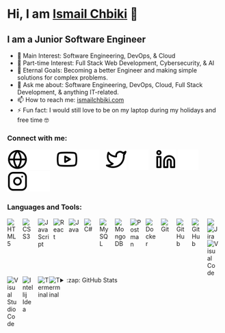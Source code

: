 # Hi, I am [Ismail Chbiki](https://ismailchbiki.com/) 👋

## I am a Junior Software Engineer

- 🔭 Main Interest: Software Engineering, DevOps, & Cloud
- 🔭 Part-time Interest: Full Stack Web Development, Cybersecurity, & AI
- 🥅 Eternal Goals: Becoming a better Engineer and making simple solutions for complex problems.
- 💬 Ask me about: Software Engineering, DevOps, Cloud, Full Stack Development, & anything IT-related.
- 📫 How to reach me: [ismailchbiki.com][website]
- ⚡ Fun fact: I would still love to be on my laptop during my holidays and free time 🤓

### Connect with me:

[![website](./img/globe-light.svg)](https://ismailchbiki.com/#gh-light-mode-only)
[![website](./img/globe-dark.svg)](https://ismailchbiki.com/#gh-dark-mode-only)
&nbsp;&nbsp;
[![website](./img/youtube-light.svg)](https://www.youtube.com/c/IsmailChbiki#gh-light-mode-only)
[![website](./img/youtube-dark.svg)](https://www.youtube.com/c/IsmailChbiki#gh-dark-mode-only)
&nbsp;&nbsp;
[![website](./img/twitter-light.svg)](https://twitter.com/Ismailchbiki#gh-light-mode-only)
[![website](./img/twitter-dark.svg)](https://twitter.com/Ismailchbiki#gh-dark-mode-only)
&nbsp;&nbsp;
[![website](./img/linkedin-light.svg)](https://www.linkedin.com/in/ismailchbiki/#gh-light-mode-only)
[![website](./img/linkedin-dark.svg)](https://www.linkedin.com/in/ismailchbiki/#gh-dark-mode-only)
&nbsp;&nbsp;
[![website](./img/instagram-light.svg)](https://www.instagram.com/ismail_chbiki/#gh-light-mode-only)
[![website](./img/instagram-dark.svg)](https://www.instagram.com/ismail_chbiki/#gh-dark-mode-only)

### Languages and Tools:

<!-- Frontend -->

[<img align="left" alt="HTML5" width="26px" src="https://cdn.jsdelivr.net/gh/devicons/devicon/icons/html5/html5-original.svg" style="padding-right:10px;" />](https://en.wikipedia.org/wiki/HTML5)
[<img align="left" alt="CSS3" width="26px" src="https://cdn.jsdelivr.net/gh/devicons/devicon/icons/css3/css3-original.svg" style="padding-right:10px;" />](https://en.wikipedia.org/wiki/CSS#:~:text=began%20in%202015.-,CSS%203,-%5Bedit%5D)
[<img align="left" alt="JavaScript" width="26px" src="https://cdn.jsdelivr.net/gh/devicons/devicon/icons/javascript/javascript-original.svg" style="padding-right:10px;" />](https://en.wikipedia.org/wiki/JavaScript)
[<img align="left" alt="React" width="26px" src="https://cdn.jsdelivr.net/gh/devicons/devicon/icons/react/react-original.svg" style="padding-right:10px;" />](https://reactjs.org/)

<!-- Backend -->

[<img align="left" alt="Java" width="26px" src="https://th.bing.com/th/id/R.74297f4675a85052184ee568b0a04ce6?rik=lhcvYIinWtCF1w&riu=http%3a%2f%2f4.bp.blogspot.com%2f-ztPJwcsMR6Q%2fUYMIAzCI5MI%2fAAAAAAAAAko%2fz0EDx8IyalY%2fs1600%2fJAVA-ICON.png&ehk=3Rgy8B92Nu1kEg08p0jSz04cGWuKwPAx7WYPH66uLJ8%3d&risl=&pid=ImgRaw&r=0" style="padding-right:10px;" />](https://www.java.com/en/)
[<img align="left" alt="C#" width="26px" src="https://static.javatpoint.com/csharp/images/c-sharp.png" style="padding-right:10px;" />](https://learn.microsoft.com/en-us/dotnet/csharp/)

<!-- DBs -->

[<img align="left" alt="MySQL" width="26px" src="https://cdn.jsdelivr.net/gh/devicons/devicon/icons/mysql/mysql-original.svg" style="padding-right:10px;" />](https://www.mysql.com/)
[<img align="left" alt="MongoDB" width="26px" src="https://cdn.jsdelivr.net/gh/devicons/devicon/icons/mongodb/mongodb-original.svg" style="padding-right:10px;" />](https://www.mongodb.com/cloud/atlas/lp/try4?utm_source=google&utm_campaign=search_gs_pl_evergreen_atlas_core_prosp-brand_gic-null_emea-nl_ps-all_desktop_eng_lead&utm_term=mongodb&utm_medium=cpc_paid_search&utm_ad=e&utm_ad_campaign_id=12212624536&adgroup=115749708903&gclid=CjwKCAjw-rOaBhA9EiwAUkLV4iIeSNcYJXzXRbDIdL3NzqI8TALsI92ZRbiDSeMeKd_RySnk10mZNRoC7_0QAvD_BwE)

<!-- DevOps -->

[<img align="left" alt="Postman" width="26px" src="https://blog.scottlogic.com/mmcalroy/assets/postmanLogo.png" style="padding-right:10px;" />](https://www.postman.com/)
[<img align="left" alt="Docker" width="26px" src="https://th.bing.com/th/id/R.93ed1b1ac1acb9bf09fc46c3f42b51fc?rik=2hKNU1%2fBWys%2fsw&pid=ImgRaw&r=0" style="padding-right:10px;" />](https://www.docker.com/)

<!-- Version control -->

[<img align="left" alt="Git" width="26px" src="https://cdn.jsdelivr.net/gh/devicons/devicon/icons/git/git-original.svg" style="padding-right:10px;" />](https://git-scm.com/)
[<img align="left" alt="GitHub" width="26px" src="https://user-images.githubusercontent.com/3369400/139447912-e0f43f33-6d9f-45f8-be46-2df5bbc91289.png" style="padding-right:10px;" />](https://ismailchbiki.com/#gh-dark-mode-only)
[<img align="left" alt="GitHub" width="26px" src="https://user-images.githubusercontent.com/3369400/139448065-39a229ba-4b06-434b-bc67-616e2ed80c8f.png" style="padding-right:10px;" />](https://ismailchbiki.com/#gh-light-mode-only)
[<img align="left" width="26px" src="https://talks.freelancerepublik.com/wp-content/uploads/2021/02/GitLab_Logo.svg.png" style="padding-right:10px;" />](https://about.gitlab.com/)

<!-- Project Management -->

[<img align="left" alt="Jira" width="26px" src="https://th.bing.com/th/id/R.3c6a733912ee03f3da3e21426c42618a?rik=zeCSE8T8UPI8fA&pid=ImgRaw&r=0" style="padding-right:10px;" />](https://www.atlassian.com/software/jira)

<!-- IDE's -->

[<img align="left" alt="Visual Code" width="26px" src="https://cdn.jsdelivr.net/gh/devicons/devicon/icons/vscode/vscode-original.svg" style="padding-right:10px;" />](https://code.visualstudio.com/)
[<img align="left" alt="Visual Studio Code" width="26px" src="https://gdm-catalog-fmapi-prod.imgix.net/ProductLogo/1b6d695a-be0d-4aaf-920f-675585b5bb9c.png?auto=format&ixlib=react-9.0.3&w=2618" style="padding-right:10px;" />](https://visualstudio.microsoft.com/)
[<img align="left" alt="Intellij Idea" width="26px" src="https://hdlicense.com/wp-content/uploads/2019/11/IntelliJ-IDEA-crack.png" style="padding-right:10px;" />](https://www.jetbrains.com/idea/)

<!-- CMD -->

[<img align="left" alt="Terminal" width="26px" src="https://cdn-icons-png.flaticon.com/512/25/25627.png" />](https://ismailchbiki.com/#gh-light-mode-only)
[<img align="left" alt="Terminal" width="26px" src="https://cdn3.brettterpstra.com/uploads/2015/02/terminal-longshadow_tw.png" />](https://ismailchbiki.com/#gh-dark-mode-only)

<br />
<br />

<details>
  <summary>:zap: GitHub Stats</summary>

  <img align="left" alt="codeSTACKr's GitHub Stats" src="https://github-readme-stats.vercel.app/api?username=ismailchbiki&show_icons=true&hide_border=false&title_color=ff652f&icon_color=FFE400&bg_color=09131B&text_color=ffffff&border_color=0c1a25" />

</details>

[website]: https://ismailchbiki.com/
[twitter]: https://twitter.com/Ismailchbiki
[youtube]: https://www.youtube.com/c/IsmailChbiki
[instagram]: https://www.instagram.com/ismail_chbiki/
[linkedin]: https://www.linkedin.com/in/ismailchbiki/
